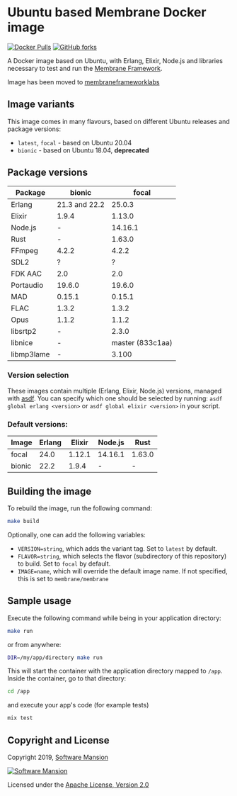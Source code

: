 # Ubuntu based Membrane Docker image

[![Docker Pulls](https://img.shields.io/docker/pulls/membraneframeworklabs/docker_membrane)][membraneframeworklabs]
[![GitHub forks](https://img.shields.io/github/forks/membraneframework/docker-membrane?style=social)][github]

A Docker image based on Ubuntu, with Erlang, Elixir, Node.js and libraries necessary to test and run the [Membrane Framework].

Image has been moved to [membraneframeworklabs]

## Image variants

This image comes in many flavours, based on different Ubuntu releases and package versions:

- `latest`, `focal` - based on Ubuntu 20.04
- `bionic` - based on Ubuntu 18.04, **deprecated**

## Package versions

| Package   | bionic        | focal            |
| --------- | ------------- | -----------------|
| Erlang    | 21.3 and 22.2 | 25.0.3           |
| Elixir    | 1.9.4         | 1.13.0           |
| Node.js   | -             | 14.16.1          |
| Rust      | -             | 1.63.0           |
| FFmpeg    | 4.2.2         | 4.2.2            |
| SDL2      | ?             | ?                |
| FDK AAC   | 2.0           | 2.0              |
| Portaudio | 19.6.0        | 19.6.0           |
| MAD       | 0.15.1        | 0.15.1           |
| FLAC      | 1.3.2         | 1.3.2            |
| Opus      | 1.1.2         | 1.1.2            |
| libsrtp2  | -             | 2.3.0  	       |
| libnice   | -             | master (833c1aa) |
| libmp3lame| -             | 3.100            |

### Version selection

These images contain multiple (Erlang, Elixir, Node.js) versions, managed with [asdf]. You can specify which one should be selected by running: `asdf global erlang <version>` or `asdf global elixir <version>` in your script.

### Default versions:

| Image  | Erlang | Elixir | Node.js |  Rust  |
| ------ | ------ | ------ | ------- | ------ |
| focal  | 24.0   | 1.12.1 | 14.16.1 | 1.63.0 |
| bionic | 22.2   | 1.9.4  |    -    |    -   |

## Building the image

To rebuild the image, run the following command:

```sh
make build
```

Optionally, one can add the following variables:
* `VERSION=string`, which adds the variant tag. Set to `latest` by default.
* `FLAVOR=string`, which selects the flavor (subdirectory of this repository) to build. Set to `focal` by default.
* `IMAGE=name`, which will override the default image name. If not specified, this is set to `membrane/membrane`

## Sample usage

Execute the following command while being in your application directory:

```sh
make run
```

or from anywhere:

```sh
DIR=/my/app/directory make run
```

This will start the container with the application directory mapped to `/app`. Inside the container, go to that directory:

```sh
cd /app
```

and execute your app's code (for example tests)
```sh
mix test
```

## Copyright and License

Copyright 2019, [Software Mansion]

[![Software Mansion](https://logo.swmansion.com/logo?color=white&variant=desktop&width=200&tag=membrane-github)][Software Mansion]

Licensed under the [Apache License, Version 2.0](LICENSE)

[Software Mansion]: https://swmansion.com/?utm_source=git&utm_medium=readme&utm_campaign=docker-membrane
[Membrane Framework]: https://membraneframework.org
[asdf]: https://asdf-vm.com/
[github]: https://github.com/membraneframework/docker-membrane
[membraneframeworklabs]: https://hub.docker.com/r/membraneframeworklabs/docker_membrane
